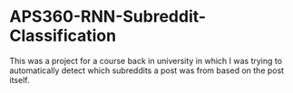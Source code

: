 # APS360-RNN-Subreddit-Classification
This was a project for a course back in university in which I was trying to automatically detect which subreddits a post was from based on the post itself.
